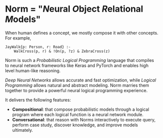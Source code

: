# Norm = "*N*eural *O*bject *R*elational *M*odels"

When human defines a concept, we mostly compose it with other concepts. For example, 

``` norm
JayWalk{p: Person, r: Road} :-
    WalkCross(p, r) & !On(p, ?z) & ZebraCross(z)
``` 

Norm is such a *Probabilistic Logical Programming* language that compiles to neural network
frameworks like Keras and PyTorch and enables high level human-like reasoning.

*Deep Neural Networks* allows accurate and fast optimization, while *Logical Programming* 
allows natural and abstract modeling. Norm marries them together to provide a powerful neural 
logical programming experience.

It delivers the following features:
- **Compositional**: that compose probabilistic models through a logical program 
    where each logical function is a neural network module.
- **Conversational**: that reason with Norms interactively to execute query, perform case study, 
    discover knowledge, and improve models ultimately.

